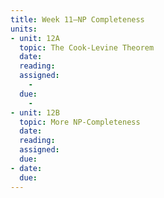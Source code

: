```yaml
---
title: Week 11—NP Completeness
units:
- unit: 12A
  topic: The Cook-Levine Theorem
  date: 
  reading: 
  assigned: 
    - 
  due:
    - 
- unit: 12B
  topic: More NP-Completeness
  date: 
  reading: 
  assigned: 
  due: 
- date: 
  due: 
---
```

